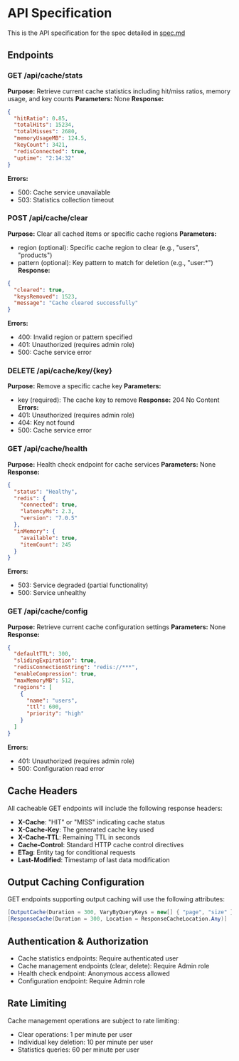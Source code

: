 # API Specification

This is the API specification for the spec detailed in [spec.md](../spec.md)

## Endpoints

### GET /api/cache/stats

**Purpose:** Retrieve current cache statistics including hit/miss ratios, memory usage, and key counts
**Parameters:** None
**Response:** 
```json
{
  "hitRatio": 0.85,
  "totalHits": 15234,
  "totalMisses": 2680,
  "memoryUsageMB": 124.5,
  "keyCount": 3421,
  "redisConnected": true,
  "uptime": "2:14:32"
}
```
**Errors:** 
- 500: Cache service unavailable
- 503: Statistics collection timeout

### POST /api/cache/clear

**Purpose:** Clear all cached items or specific cache regions
**Parameters:** 
- region (optional): Specific cache region to clear (e.g., "users", "products")
- pattern (optional): Key pattern to match for deletion (e.g., "user:*")
**Response:** 
```json
{
  "cleared": true,
  "keysRemoved": 1523,
  "message": "Cache cleared successfully"
}
```
**Errors:**
- 400: Invalid region or pattern specified
- 401: Unauthorized (requires admin role)
- 500: Cache service error

### DELETE /api/cache/key/{key}

**Purpose:** Remove a specific cache key
**Parameters:** 
- key (required): The cache key to remove
**Response:** 204 No Content
**Errors:**
- 401: Unauthorized (requires admin role)
- 404: Key not found
- 500: Cache service error

### GET /api/cache/health

**Purpose:** Health check endpoint for cache services
**Parameters:** None
**Response:**
```json
{
  "status": "Healthy",
  "redis": {
    "connected": true,
    "latencyMs": 2.3,
    "version": "7.0.5"
  },
  "inMemory": {
    "available": true,
    "itemCount": 245
  }
}
```
**Errors:**
- 503: Service degraded (partial functionality)
- 500: Service unhealthy

### GET /api/cache/config

**Purpose:** Retrieve current cache configuration settings
**Parameters:** None
**Response:**
```json
{
  "defaultTTL": 300,
  "slidingExpiration": true,
  "redisConnectionString": "redis://***",
  "enableCompression": true,
  "maxMemoryMB": 512,
  "regions": [
    {
      "name": "users",
      "ttl": 600,
      "priority": "high"
    }
  ]
}
```
**Errors:**
- 401: Unauthorized (requires admin role)
- 500: Configuration read error

## Cache Headers

All cacheable GET endpoints will include the following response headers:

- **X-Cache**: "HIT" or "MISS" indicating cache status
- **X-Cache-Key**: The generated cache key used
- **X-Cache-TTL**: Remaining TTL in seconds
- **Cache-Control**: Standard HTTP cache control directives
- **ETag**: Entity tag for conditional requests
- **Last-Modified**: Timestamp of last data modification

## Output Caching Configuration

GET endpoints supporting output caching will use the following attributes:

```csharp
[OutputCache(Duration = 300, VaryByQueryKeys = new[] { "page", "size" })]
[ResponseCache(Duration = 300, Location = ResponseCacheLocation.Any)]
```

## Authentication & Authorization

- Cache statistics endpoints: Require authenticated user
- Cache management endpoints (clear, delete): Require Admin role
- Health check endpoint: Anonymous access allowed
- Configuration endpoint: Require Admin role

## Rate Limiting

Cache management operations are subject to rate limiting:
- Clear operations: 1 per minute per user
- Individual key deletion: 10 per minute per user
- Statistics queries: 60 per minute per user